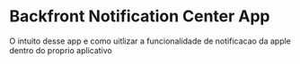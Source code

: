 # Backfront Notification Center App

O intuito desse app e como uitlizar a funcionalidade de notificacao da apple dentro do proprio aplicativo
